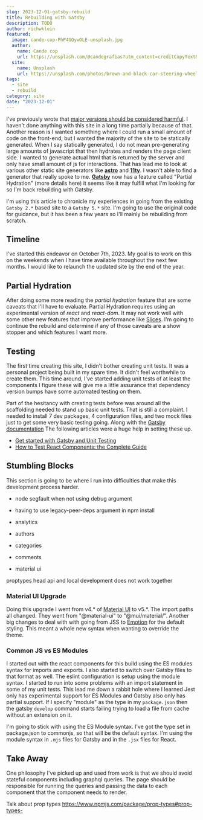 ```yaml
---
slug: 2023-12-01-gatsby-rebuild
title: Rebuilding with Gatsby
description: TODO
author: richwklein
featured: 
  image: cande-cop-PhP4GQywOLE-unsplash.jpg
  author:
    name: Cande cop
    url: https://unsplash.com/@candegrafias?utm_content=creditCopyText&utm_medium=referral&utm_source=unsplash
  site:
    name: Unsplash
    url: https://unsplash.com/photos/brown-and-black-car-steering-wheel-PhP4GQywOLE?utm_content=creditCopyText&utm_medium=referral&utm_source=unsplash
tags:
  - site
  - rebuild
category: site
date: "2023-12-01"
---
```


I've previously wrote that [major versions should be considered harmful](/article/2022-02-26-major-harmful). I haven't done anything with this site in a long time partially because of that. Another reason is I wanted something where I could run a small amount of code on the front-end, but I wanted the majority of the site to be statically generated. When I say statically generated, I do not mean pre-generating large amounts of javascript that then hydrates and renders the page client side. I wanted to generate actual html that is returned by the server and only have small amount of js for interactions. That has lead me to look at various other static site generators like **[astro](https://astro.build/)** and **[11ty](https://www.11ty.dev/)**. I wasn't able to find a generator that really spoke to me. **[Gatsby](https://www.gatsbyjs.com/)** now has a feature called "Partial Hydration" (more details here) it seems like it may fulfill what I'm looking for so I'm back rebuilding with Gatsby.

I'm using this article to chronicle my experiences in going from the existing `Gatsby 2.*` based site to a `Gatsby 5.*` site. I'm going to use the original code for guidance, but it has been a few years so I'll mainly be rebuilding from scratch.

## Timeline
I've started this endeavor on October 7th, 2023. My goal is to work on this on the weekends when I have time available throughout the next few months. I would like to relaunch the updated site by the end of the year.

## Partial Hydration
After doing some more reading the *partial hydration* feature that are some caveats that I'll have to evaluate. Partial Hydration requires using an experimental version of *react* and *react-dom*. It may not work well with some other new features that improve performance like [Slices](https://www.gatsbyjs.com/docs/reference/release-notes/v5.0/#slice-api). I'm going to continue the rebuild and determine if any of those caveats are a show stopper and which features I want more.

## Testing

The first time creating this site, I didn't bother creating unit tests. It was a personal project being built in my spare time. It didn't feel worthwhile to create them. This time around, I've started adding unit tests of at least the components I figure these will give me a little assurance that dependency version bumps have some automated testing on them. 

Part of the hesitancy with creating tests before was around all the scaffolding needed to stand up basic unit tests. That is still a complaint. I needed to install 7 dev packages, 4 configuration files, and two mock files just to get some very basic testing going. Along with the [Gatsby documentation](https://www.gatsbyjs.com/docs/how-to/testing/unit-testing/) The following articles were a huge help in setting these up.

- [Get started with Gatsby and Unit Testing](https://danielabaron.me/blog/gatsby-unit-testing/)
- [How to Test React Components: the Complete Guide](https://www.freecodecamp.org/news/testing-react-hooks/)


## Stumbling Blocks
This section is going to be where I run into difficulties that make this development process harder.

- node segfault when not using debug argument
- having to use legacy-peer-deps argument in npm install

- analytics
- authors
- categories
- comments
- material ui

proptypes head api and local development does not work together

### Material UI Upgrade
Doing this upgrade I went from v4.* of [Material UI](https://mui.com/material-ui/getting-started/) to v5.*.
The import paths all changed. They went from "@material-ui" to "@mui/material/". Another big changes to deal with with going 
from JSS to [Emotion](https://emotion.sh/docs/introduction) for 
the default styling. This meant a whole new syntax when wanting to override the theme.

### Common JS vs ES Modules
I started out with the react components for this build using the ES modules syntax for imports and exports. I also started to switch over Gatsby files to that format as well. The eslint configuration is setup using the module syntax. I started to run into some problems with an import statement in some of my unit tests. This lead me down a rabbit hole where I learned Jest only has experimental support for ES Modules and Gatsby also only has partial support. If I specify "module" as the type in my `package.json` then the gatsby `develop` command starts failing trying to load a file from cache without an extension on it. 

I'm going to stick with using the ES Module syntax. I've got the type set in package.json to commonjs, so that will be the default syntax. I'm using the module syntax in `.mjs` files for Gatsby and in the `.jsx` files for React.

## Take Away
One philosophy I've picked up and used from work is that we should avoid stateful components including graphql queries. The page should be responsible for running the queries and passing the data to each component that the component needs to render.

Talk about prop types https://www.npmjs.com/package/prop-types#prop-types-
